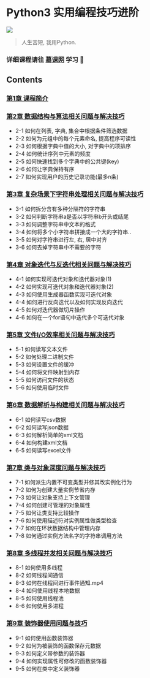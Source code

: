 # Python3 实用编程技巧进阶
![](https://img.mukewang.com/szimg/5b5087650001171b20000560.jpg)

> 人生苦短, 我用Python.

### 详细课程请往 [慕课网](https://coding.imooc.com/class/213.html) 学习 :wind_chime:

## Contents

### [第1章 课程简介](https://coding.imooc.com/class/213.html#Anchor)

### [第2章 数据结构与算法相关问题与解决技巧](ch2.ipynb)
- 2-1 如何在列表, 字典, 集合中根据条件筛选数据
- 2-2 如何为元组中的每个元素命名, 提高程序可读性
- 2-3 如何根据字典中值的大小, 对字典中的项排序
- 2-4 如何统计序列中元素的频度
- 2-5 如何快速找到多个字典中的公共键(key)
- 2-6 如何让字典保持有序
- 2-7 如何实现用户的历史记录功能(最多n条)

### [第3章 复杂场景下字符串处理相关问题与解决技巧](ch3.ipynb)
- 3-1 如何拆分含有多种分隔符的字符串
- 3-2 如何判断字符串a是否以字符串b开头或结尾
- 3-3 如何调整字符串中文本的格式
- 3-4 如何将多个小字符串拼接成一个大的字符串..
- 3-5 如何对字符串进行左, 右, 居中对齐
- 3-6 如何去掉字符串中不需要的字符

### [第4章 对象迭代与反迭代相关问题与解决技巧](ch4.ipynb)
- 4-1 如何实现可迭代对象和迭代器对象(1)
- 4-2 如何实现可迭代对象和迭代器对象(2)
- 4-3 如何使用生成器函数实现可迭代对象
- 4-4 如何进行反向迭代以及如何实现反向迭代
- 4-5 如何对迭代器做切片操作
- 4-6 如何在一个for语句中迭代多个可迭代对象

### [第5章 文件I/O效率相关问题与解决技巧](ch5.ipynb)
- 5-1 如何读写文本文件
- 5-2 如何处理二进制文件
- 5-3 如何设置文件的缓冲
- 5-4 如何将文件映射到内存
- 5-5 如何访问文件的状态
- 5-6 如何使用临时文件

### [第6章  数据解析与构建相关问题与解决技巧](ch6.ipynb)
- 6-1 如何读写csv数据
- 6-2 如何读写json数据
- 6-3 如何解析简单的xml文档
- 6-4 如何构建xml文档
- 6-5 如何读写excel文件

### [第7章 类与对象深度问题与解决技巧](ch7.ipynb)
- 7-1 如何派生内置不可变类型并修其改实例化行为
- 7-2 如何为创建大量实例节省内存
- 7-3 如何让对象支持上下文管理
- 7-4 如何创建可管理的对象属性
- 7-5 如何让类支持比较操作
- 7-6 如何使用描述符对实例属性做类型检查
- 7-7 如何在环状数据结构中管理内存
- 7-8 如何通过实例方法名字的字符串调用方法

### [第8章 多线程并发相关问题与解决技巧](ch8.ipynb)
- 8-1 如何使用多线程
- 8-2 如何线程间通信
- 8-3 如何在线程间进行事件通知.mp4
- 8-4   如何使用线程本地数据
- 8-5 如何使用线程池
- 8-6 如何使用多进程

### [第9章 装饰器使用问题与技巧](ch9.ipynb)
- 9-1 如何使用函数装饰器
- 9-2 如何为被装饰的函数保存元数据
- 9-3 如何定义带参数的装饰器
- 9-4 如何实现属性可修改的函数装饰器
- 9-5 如何在类中定义装饰器